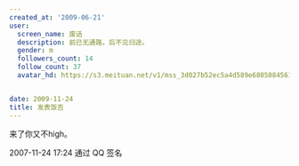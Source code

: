 ```yaml
---
created_at: '2009-06-21'
user:
  screen_name: 废话
  description: 前已无通路，后不见归途。
  gender: m
  followers_count: 14
  follow_count: 37
  avatar_hd: https://s3.meituan.net/v1/mss_3d027b52ec5a4d589e68050845611e68/avatar/l0/00/3p/b8.jpg?1206814696


date: 2009-11-24
title: 发表饭否
---
```


来了你又不high。


2007-11-24 17:24 通过 QQ 签名
